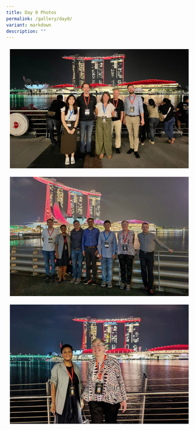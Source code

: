```yaml
---
title: Day 0 Photos
permalink: /gallery/day0/
variant: markdown
description: ""
---
```

<div class="row" style="padding: 0px 0px 0px 0px;">
	
<div class="col" style="padding: 10px 10px 10px 10px;"><a href="/images/Day%200/scai_day_0_01.jpeg"><img src="/images/Day%200/scai_day_0_01.jpeg" alt="SCAI"></a></div>	
	
<div class="col" style="padding: 10px 10px 10px 10px;"><a href="/images/Day%200/scai_day_0_02.jpeg"><img src="/images/Day%200/scai_day_0_02.jpeg" alt="SCAI"></a></div>	
	
<div class="col" style="padding: 10px 10px 10px 10px;"><a href="/images/Day%200/scai_day_0_03.jpeg"><img src="/images/Day%200/scai_day_0_03.jpeg" alt="SCAI"></a></div>	

</div>